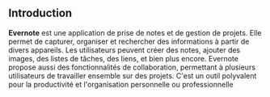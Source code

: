 ## Introduction

**Evernote** est une application de prise de notes et de gestion de projets. Elle permet de capturer, organiser et rechercher des informations à partir de divers appareils. Les utilisateurs peuvent créer des notes, ajouter des images, des listes de tâches, des liens, et bien plus encore. Evernote propose aussi des fonctionnalités de collaboration, permettant à plusieurs utilisateurs de travailler ensemble sur des projets. C'est un outil polyvalent pour la productivité et l'organisation personnelle ou professionnelle

